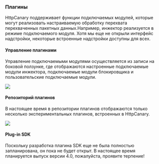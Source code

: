 ### Плагины

HttpCanary поддерживает функции подключаемых модулей, которые могут реализовать настраиваемую обработку перехвата перехваченных пакетных данных.Например, инжектор реализуется в режиме подключаемого модуля. Хотя мы еще не открыли интерфейс надстройки, некоторые встроенные надстройки доступны для всех.

#### Управление плагинами

Управление подключаемыми модулями осуществляется из записи на боковой ползунке, где отображаются настроенные подключаемые модули инжектора, подключаемые модули блокировщика и пользовательские подключаемые модули.

![](/assets/plugin.png)

#### Репозиторий плагинов

В настоящее время в репозитории плагинов отображаются только несколько экспериментальных плагинов, встроенных в HttpCanary.

![](/assets/plugin_repo.png)

#### Plug-in SDK

Поскольку разработка плагина SDK еще не была полностью запланирована, он пока не будет открыт. В настоящее время планируется выпуск версии 4.0, пожалуйста, проявите терпение!